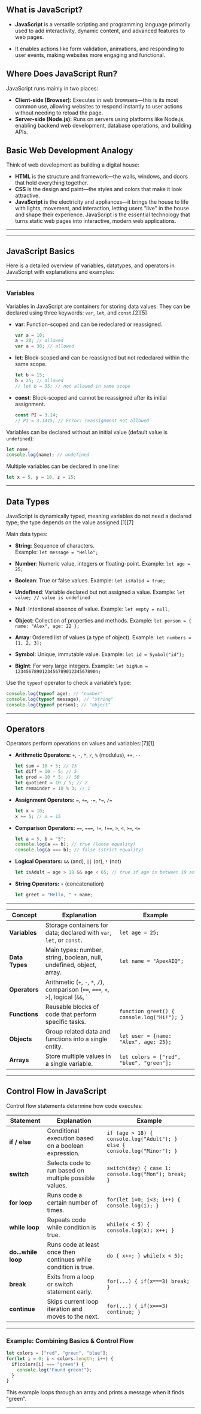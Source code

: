 
## What is JavaScript?

- **JavaScript** is a versatile scripting and programming language primarily used to add interactivity, dynamic content, and advanced features to web pages.

- It enables actions like form validation, animations, and responding to user events, making websites more engaging and functional.

## Where Does JavaScript Run?

JavaScript runs mainly in two places:
- **Client-side (Browser):** Executes in web browsers—this is its most common use, allowing websites to respond instantly to user actions without needing to reload the page.
- **Server-side (Node.js):** Runs on servers using platforms like Node.js, enabling backend web development, database operations, and building APIs.

## Basic Web Development Analogy

Think of web development as building a digital house:
- **HTML** is the structure and framework—the walls, windows, and doors that hold everything together.
- **CSS** is the design and paint—the styles and colors that make it look attractive.
- **JavaScript** is the electricity and appliances—it brings the house to life with lights, movement, and interaction, letting users "live" in the house and shape their experience.
JavaScript is the essential technology that turns static web pages into interactive, modern web applications.




***
***

## JavaScript Basics

Here is a detailed overview of variables, datatypes, and operators in JavaScript with explanations and examples:

***

### Variables

Variables in JavaScript are containers for storing data values. They can be declared using three keywords: `var`, `let`, and `const`.[2][5]

- **var**: Function-scoped and can be redeclared or reassigned.
    ```js
    var a = 10;
    a = 20; // allowed
    var a = 30; // allowed
    ```
- **let**: Block-scoped and can be reassigned but not redeclared within the same scope.
    ```js
    let b = 15;
    b = 25; // allowed
    // let b = 35; // not allowed in same scope
    ```
- **const**: Block-scoped and cannot be reassigned after its initial assignment.
    ```js
    const PI = 3.14;
    // PI = 3.1415; // Error: reassignment not allowed
    ```

Variables can be declared without an initial value (default value is `undefined`):
```js
let name;
console.log(name); // undefined
```
Multiple variables can be declared in one line:
```js
let x = 5, y = 10, z = 15;
```

***

## Data Types

JavaScript is dynamically typed, meaning variables do not need a declared type; the type depends on the value assigned.[1][7]

Main data types:
- **String**: Sequence of characters.  
  Example: `let message = "Hello";`
  
- **Number**: Numeric value, integers or floating-point.
  Example: `let age = 25;`
- **Boolean**: True or false values.
  Example: `let isValid = true;`
- **Undefined**: Variable declared but not assigned a value.
  Example: `let value; // value is undefined`
- **Null**: Intentional absence of value.
  Example: `let empty = null;`
- **Object**: Collection of properties and methods.
  Example: `let person = { name: "Alex", age: 22 };`
- **Array**: Ordered list of values (a type of object).
  Example: `let numbers = [1, 2, 3];`
- **Symbol**: Unique, immutable value.
  Example: `let id = Symbol("id");`
- **BigInt**: For very large integers.
  Example: `let bigNum = 123456789012345678901234567890n;`

Use the `typeof` operator to check a variable’s type:
```js
console.log(typeof age); // "number"
console.log(typeof message); // "string"
console.log(typeof person); // "object"
```

***

## Operators

Operators perform operations on values and variables:[7][1]
- **Arithmetic Operators:** `+`, `-`, `*`, `/`, `%` (modulus), `++`, `--`
  ```js
  let sum = 10 + 5; // 15
  let diff = 10 - 5; // 5
  let prod = 10 * 5; // 50
  let quotient = 10 / 5; // 2
  let remainder = 10 % 3; // 1
  ```
- **Assignment Operators:** `=`, `+=`, `-=`, `*=`, `/=`
  ```js
  let x = 10;
  x += 5; // x = 15
  ```
- **Comparison Operators:** `==`, `===`, `!=`, `!==`, `>`, `<`, `>=`, `<=`
  ```js
  let a = 5, b = "5";
  console.log(a == b); // true (loose equality)
  console.log(a === b); // false (strict equality)
  ```
- **Logical Operators:** `&&` (and), `||` (or), `!` (not)
  ```js
  let isAdult = age > 18 && age < 65; // true if age is between 19 and 64
  ```
- **String Operators:** `+` (concatenation)
  ```js
  let greet = "Hello, " + name;
  ```

***


| Concept        | Explanation                                                                            | Example                                     |
|----------------|----------------------------------------------------------------------------------------|---------------------------------------------|
| **Variables**  | Storage containers for data; declared with `var`, `let`, or `const`.                   | `let age = 25;`                             |
| **Data Types** | Main types: number, string, boolean, null, undefined, object, array.                   | `let name = "ApexAIQ";`                     |
| **Operators**  | Arithmetic (`+`, `-`, `*`, `/`), comparison (`==`, `===`, `<`, `>`), logical (`&&`, `||`). | `let sum = 2 + 3;`                          |
| **Functions**  | Reusable blocks of code that perform specific tasks.                                   | `function greet() { console.log("Hi!"); }`  |
| **Objects**    | Group related data and functions into a single entity.                                 | `let user = {name: "Alex", age: 25};`       |
| **Arrays**     | Store multiple values in a single variable.                                            | `let colors = ["red", "blue", "green"];`    |

***

## Control Flow in JavaScript

Control flow statements determine how code executes:

| Statement              | Explanation                                                         | Example                                 |
|------------------------|---------------------------------------------------------------------|-----------------------------------------|
| **if / else**          | Conditional execution based on a boolean expression.                | `if (age > 18) { console.log("Adult"); } else { console.log("Minor"); }` |
| **switch**             | Selects code to run based on multiple possible values.              | `switch(day) { case 1: console.log("Mon"); break; }` |
| **for loop**           | Runs code a certain number of times.                                | `for(let i=0; i<3; i++) { console.log(i); }` |
| **while loop**         | Repeats code while condition is true.                               | `while(x < 5) { console.log(x); x++; }` |
| **do...while loop**    | Runs code at least once then continues while condition is true.     | `do { x++; } while(x < 5);`             |
| **break**              | Exits from a loop or switch statement early.                        | `for(...) { if(x===3) break; }`         |
| **continue**           | Skips current loop iteration and moves to the next.                 | `for(...) { if(x===3) continue; }`      |

***

### Example: Combining Basics & Control Flow

```javascript
let colors = ["red", "green", "blue"];
for(let i = 0; i < colors.length; i++) {
  if(colors[i] === "green") {
    console.log("Found green!");
  }
}
```

This example loops through an array and prints a message when it finds "green".

***
